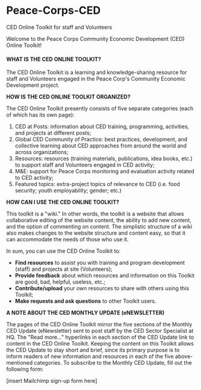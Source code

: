 # Peace-Corps-CED
CED Online Toolkit for staff and Volunteers

Welcome to the Peace Corps Community Economic Development (CED) Online Toolkit!

<h4>WHAT IS THE CED ONLINE TOOLKIT?</h4>

The CED Online Toolkit is a learning and knowledge-sharing resource for staff and Volunteers engaged in the Peace Corp's Community Economic Development project.



<b>HOW IS THE CED ONLINE TOOLKIT ORGANIZED?</b>

The CED Online Toolkit presently consists of five separate categories (each of which has its own page):

1) CED at Posts: information about CED training, programming, activities, and projects at different posts;<br>
2) Global CED Community of Practice: best practices, development, and collective learning about CED approaches from around the world and across organizations;<br>
3) Resources: resources (training materials, publications, idea books, etc.) to support staff and Volunteers engaged in CED activity;<br>
4) M&E: support for Peace Corps monitoring and evaluation activity related to CED activity;<br>
5) Featured topics: extra-project topics of relevance to CED (i.e. food security; youth employability; gender; etc.)
 

<b>HOW CAN I USE THE CED ONLINE TOOLKIT?</b>

This toolkit is a "wiki." In other words, the toolkit is a website that allows collaborative editing of the website content, the ability to add new content, and the option of commenting on content. The simplistic structure of a wiki also makes changes to the website structure and content easy, so that it can accommodate the needs of those who use it.

In sum, you can use the CED Online Toolkit to:

* <b>Find resources</b> to assist you with training and program development (staff) and projects at site (Volunteers);<br>
* <b>Provide feedback</b>  about which resources and information on this Toolkit are good, bad, helpful, useless, etc.;<br>
* <b>Contribute/upload</b>  your own resources to share with others using this Toolkit;<br>
* <b>Make requests and ask questions</b> to other Toolkit users.<br>


<b>A NOTE ABOUT THE CED MONTHLY UPDATE (eNEWSLETTER)</b>

The pages of the CED Online Toolkit mirror the five sections of the Monthly CED Update (eNewsletter) sent to post staff by the CED Sector Specialist at HQ. The "Read more..." hyperlinks in each section of the CED Update link to content in the CED Online Toolkit. Keeping the content on this Toolkit allows the CED Update to stay short and brief, since its primary purpose is to inform readers of new information and resources in each of the five above-mentioned categories. To subscribe to the Monthly CED Update, fill out the following form:

[insert Mailchimp sign-up form here]

